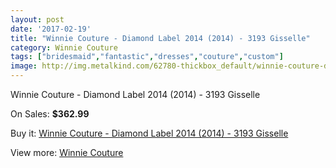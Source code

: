 ```yaml
---
layout: post
date: '2017-02-19'
title: "Winnie Couture - Diamond Label 2014 (2014) - 3193 Gisselle"
category: Winnie Couture
tags: ["bridesmaid","fantastic","dresses","couture","custom"]
image: http://img.metalkind.com/62780-thickbox_default/winnie-couture-diamond-label-2014-2014-3193-gisselle.jpg
---
```

Winnie Couture - Diamond Label 2014 (2014) - 3193 Gisselle

On Sales: **$362.99**
<a href="https://www.metalkind.com/en/winnie-couture/16470-winnie-couture-diamond-label-2014-2014-3193-gisselle.html"><amp-img layout="responsive" width="600" height="600" src="//img.metalkind.com/62780-thickbox_default/winnie-couture-diamond-label-2014-2014-3193-gisselle.jpg" alt="Winnie Couture - Diamond Label 2014 (2014) - 3193 Gisselle 0" /></a>

Buy it: [Winnie Couture - Diamond Label 2014 (2014) - 3193 Gisselle](https://www.metalkind.com/en/winnie-couture/16470-winnie-couture-diamond-label-2014-2014-3193-gisselle.html "Winnie Couture - Diamond Label 2014 (2014) - 3193 Gisselle")

View more: [Winnie Couture](https://www.metalkind.com/en/203-winnie-couture "Winnie Couture")